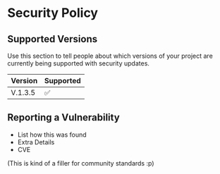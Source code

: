 # Security Policy

## Supported Versions

Use this section to tell people about which versions of your project are
currently being supported with security updates.

| Version | Supported          |
| ------- | ------------------ |
|  V.1.3.5  | :white_check_mark: |

## Reporting a Vulnerability

- List how this was found
- Extra Details
- CVE

(This is kind of a filler for community standards :p)
